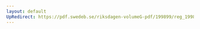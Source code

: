 ```yaml
---
layout: default
UpRedirect: https://pdf.swedeb.se/riksdagen-volumeG-pdf/199899/reg_199899/reg_199899_0363.pdf
---
```


